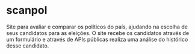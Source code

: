 # scanpol

Site para avaliar e comparar os políticos do país, ajudando na escolha de seus candidatos para as eleições. O site recebe os candidatos através de um formulário e através de APIs públicas realiza uma análise do histórico desse candidato.
